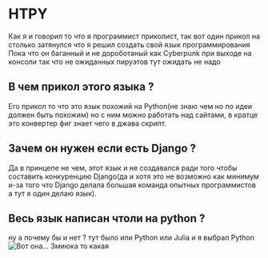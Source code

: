 # HTPY
Как я и говорил то что я программист приколист, так вот один прикол на столько затянулся что я решил создать свой язык программирования
Пока что он баганный и не дороботаный как Cyberpunk при выходе на консоли так что не ожиданных пируэтов тут ожидать не надо 
## В чем прикол этого языка ?
Его прикол то что это язык похожий на Python(не знаю чем но по идеи должен быть похожим) но с ним можно работать над сайтами, в кратце это конвертер фиг знает чего в джава скрипт.
## Зачем он нужен если есть Django ? 
Да в принцепе не чем, этот язык и не создавался ради того чтобы составить конкуренцию Django(да и хотя это не возможно как минимум и-за того что Django делала большая команда опытных программистов а тут я один делаю язык).
## Весь язык написан чтоли на python ?
ну а почему бы и нет ? тут было или Python или Julia и я выбрал Python
![Вот она... Змиюка то какая](https://camo.githubusercontent.com/91de473fa3f2f749a56effc3e64f1049d108251f/68747470733a2f2f75706c6f61642e77696b696d656469612e6f72672f77696b6970656469612f636f6d6d6f6e732f7468756d622f632f63332f507974686f6e2d6c6f676f2d6e6f746578742e7376672f37363870782d507974686f6e2d6c6f676f2d6e6f746578742e7376672e706e67)
